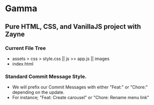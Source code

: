 # Gamma

## Pure HTML, CSS, and VanillaJS project with Zayne


### Current File Tree
* assets > css > style.css  ||  js >> app.js  ||  images
* index.html


### Standard Commit Message Style.
- We will prefix our Commit Messages with either "Feat:" or "Chore:" depending on the update.
- For instance; "Feat: Create carousel" or "Chore: Rename menu link"